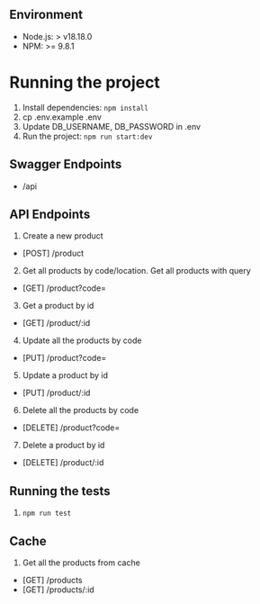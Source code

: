 ## Environment

- Node.js: > v18.18.0
- NPM: >= 9.8.1

# Running the project

1. Install dependencies: `npm install`
2. cp .env.example .env
3. Update DB_USERNAME, DB_PASSWORD in .env
4. Run the project: `npm run start:dev`

## Swagger Endpoints

- /api

## API Endpoints

1. Create a new product

- [POST] /product

2. Get all products by code/location. Get all products with query

- [GET] /product?code=

3. Get a product by id

- [GET] /product/:id

4. Update all the products by code

- [PUT] /product?code=

5. Update a product by id

- [PUT] /product/:id

6. Delete all the products by code

- [DELETE] /product?code=

7. Delete a product by id

- [DELETE] /product/:id

## Running the tests

1. `npm run test`

## Cache

1. Get all the products from cache

- [GET] /products
- [GET] /products/:id
